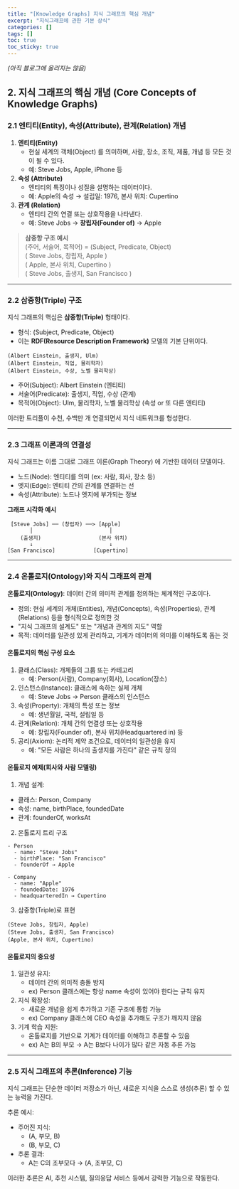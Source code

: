 ```yaml
---
title: "[Knowledge Graphs] 지식 그래프의 핵심 개념"
excerpt: "지식그래프에 관한 기본 상식"
categories: []
tags: []
toc: true
toc_sticky: true
---
```


_(아직 블로그에 올리지는 않음)_

## 2. 지식 그래프의 핵심 개념 (Core Concepts of Knowledge Graphs)

### 2.1 엔티티(Entity), 속성(Attribute), 관계(Relation) 개념
1. **엔티티(Entity)**
   * 현실 세계의 객체(Object) 를 의미하며, 사람, 장소, 조직, 제품, 개념 등 모든 것이 될 수 있다.
   * 예: Steve Jobs, Apple, iPhone 등
2. **속성 (Attribute)**
   * 엔티티의 특징이나 성질을 설명하는 데이터이다.
   * 예: Apple의 속성 → 설립일: 1976, 본사 위치: Cupertino
3. **관계 (Relation)**
   * 엔티티 간의 연결 또는 상호작용을 나타낸다.
   * 예: Steve Jobs → **창립자(Founder of)** → Apple

> **삼중항 구조 예시**  
> (주어, 서술어, 목적어) = (Subject, Predicate, Object)  
> ( Steve Jobs, 창립자, Apple )  
> ( Apple, 본사 위치, Cupertino )  
> ( Steve Jobs, 출생지, San Francisco )  

***

### 2.2 삼중항(Triple) 구조

지식 그래프의 핵심은 **삼중항(Triple)** 형태이다.

* 형식: (Subject, Predicate, Object)
* 이는 **RDF(Resource Description Framework)** 모델의 기본 단위이다.

~~~text
(Albert Einstein, 출생지, Ulm)  
(Albert Einstein, 직업, 물리학자)  
(Albert Einstein, 수상, 노벨 물리학상)  
~~~

* 주어(Subject): Albert Einstein (엔티티)
* 서술어(Predicate): 출생지, 직업, 수상 (관계)
* 목적어(Object): Ulm, 물리학자, 노벨 물리학상 (속성 or 또 다른 엔티티)

이러한 트리플이 수천, 수백만 개 연결되면서 지식 네트워크를 형성한다.

***

### 2.3 그래프 이론과의 연결성

지식 그래프는 이름 그대로 그래프 이론(Graph Theory) 에 기반한 데이터 모델이다.

* 노드(Node): 엔티티를 의미 (ex: 사람, 회사, 장소 등)
* 엣지(Edge): 엔티티 간의 관계를 연결하는 선
* 속성(Attribute): 노드나 엣지에 부가되는 정보

**그래프 시각화 예시**  
~~~text
 [Steve Jobs] ── (창립자) ──> [Apple]
       │                        │
    (출생지)                  (본사 위치)
       ↓                        ↓
[San Francisco]            [Cupertino]
~~~

***

### 2.4 온톨로지(Ontology)와 지식 그래프의 관계
**온톨로지(Ontology)**: 데이터 간의 의미적 관계를 정의하는 체계적인 구조이다.
* 정의: 현실 세계의 개체(Entities), 개념(Concepts), 속성(Properties), 관계(Relations) 등을 형식적으로 정의한 것
* "지식 그래프의 설계도" 또는 "개념과 관계의 지도" 역할
* 목적: 데이터를 일관성 있게 관리하고, 기계가 데이터의 의미를 이해하도록 돕는 것

#### 온톨로지의 핵심 구성 요소
1. 클래스(Class): 개체들의 그룹 또는 카테고리
   * 예: Person(사람), Company(회사), Location(장소)
2. 인스턴스(Instance): 클래스에 속하는 실제 개체
   * 예: Steve Jobs → Person 클래스의 인스턴스
3. 속성(Property): 개체의 특성 또는 정보
   * 예: 생년월일, 국적, 설립일 등
4. 관계(Relation): 개체 간의 연결성 또는 상호작용
   * 예: 창립자(Founder of), 본사 위치(Headquartered in) 등
5. 공리(Axiom): 논리적 제약 조건으로, 데이터의 일관성을 유지
   * 예: "모든 사람은 하나의 출생지를 가진다" 같은 규칙 정의

#### 온톨로지 예제(회사와 사람 모델링)
1. 개념 설계:
* 클래스: Person, Company
* 속성: name, birthPlace, foundedDate
* 관계: founderOf, worksAt

2. 온톨로지 트리 구조
~~~text
- Person
  - name: "Steve Jobs"
  - birthPlace: "San Francisco"
  - founderOf → Apple

- Company
  - name: "Apple"
  - foundedDate: 1976
  - headquarteredIn → Cupertino
~~~

3. 삼중항(Triple)로 표현
~~~text
(Steve Jobs, 창립자, Apple)
(Steve Jobs, 출생지, San Francisco)
(Apple, 본사 위치, Cupertino)
~~~

#### 온톨로지의 중요성
1. 일관성 유지:
   * 데이터 간의 의미적 충돌 방지
   * ex) Person 클래스에는 항상 name 속성이 있어야 한다는 규칙 유지
2. 지식 확장성:
   * 새로운 개념을 쉽게 추가하고 기존 구조에 통합 가능
   * ex) Company 클래스에 CEO 속성을 추가해도 구조가 깨지지 않음
3. 기계 학습 지원:
   * 온톨로지를 기반으로 기계가 데이터를 이해하고 추론할 수 있음
   * ex) A는 B의 부모 → A는 B보다 나이가 많다 같은 자동 추론 가능

***

### 2.5 지식 그래프의 추론(Inference) 기능
지식 그래프는 단순한 데이터 저장소가 아닌, 새로운 지식을 스스로 생성(추론) 할 수 있는 능력을 가진다.

추론 예시:  

* 주어진 지식:
  * (A, 부모, B)
  * (B, 부모, C)
* 추론 결과:
  * A는 C의 조부모다 → (A, 조부모, C)

이러한 추론은 AI, 추천 시스템, 질의응답 서비스 등에서 강력한 기능으로 작동한다.